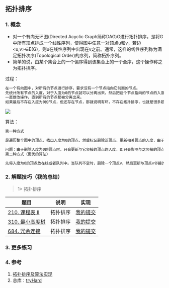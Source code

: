 ## 拓扑排序

### 1. 概念
- 对一个有向无环图(Directed Acyclic Graph简称DAG)G进行拓扑排序，是将G中所有顶点排成一个线性序列，使得图中任意一对顶点u和v，若边<u,v>∈E(G)，则u在线性序列中出现在v之前。通常，这样的线性序列称为满足拓扑次序(Topological Order)的序列，简称拓扑序列。
- 简单的说，由某个集合上的一个偏序得到该集合上的一个全序，这个操作称之为拓扑排序。

过程：
```markdown
在一个有向图中，对所有的节点进行排序，要求没有一个节点指向它前面的节点。
先统计所有节点的入度，对于入度为0的节点就可以分离出来，然后把这个节点指向的节点的入度减一。
一直做改操作，直到所有的节点都被分离出来。
如果最后不存在入度为0的节点，但还存在节点，那就说明有环，不存在拓扑排序，也就是很多题目的无解的情况。
```
![](https://gitee.com/xu_zuyun/picgo/raw/master/img/20210421164716512.png)


算法：
```markdown
第一种方式

是遍历整个图中的顶点，找出入度为0的顶点，然后标记删除该顶点，更新相关顶点的入度，由于图中有V个顶点，每次找出入度为0的顶点后会更新相关顶点的入度，因此下一次又要重新扫描图中所有的顶点。故时间复杂度为O(V^2)

问题：由于删除入度为0的顶点时，只会更新与它邻接的顶点的入度，即只会影响与之邻接的顶点。但是上面的方式却遍历了图中所有的顶点的入度。
第二种方式（更优的算法）

先将入度为0的顶点放在栈或者队列中。当队列不空时，删除一个顶点v，然后更新与顶点v邻接的顶点的入度。只要有一个顶点的入度降为0，则将之入队列。此时，拓扑排序就是顶点出队的顺序。该算法的时间复杂度为O（V+E）
```

### 2. 解题技巧（我的总结）

> 1> 拓扑排序
> 
| 题目                                                                          | 说明   | 实现                                                                            |
|-----------------------------------------------------------------------------|------|-------------------------------------------------------------------------------|
| [210. 课程表 II](https://leetcode.cn/problems/course-schedule-ii/description/) | 拓扑排序 | [我的提交](https://leetcode.cn/problems/course-schedule-ii/submissions/484717117/) |
| [310. 最小高度树](https://leetcode.cn/problems/minimum-height-trees/description/) | 拓扑排序 | [我的提交](https://leetcode.cn/problems/minimum-height-trees/submissions/484940211/) |
| [684. 冗余连接](https://leetcode.cn/problems/redundant-connection/description/) | 拓扑排序 | [我的提交](https://leetcode.cn/problems/redundant-connection/submissions/490074846/) |


### 3. 更多练习

### 4. 参考
1. [拓扑排序及算法实现](https://blog.csdn.net/ShyTan/article/details/115962715)
2. 总库：[tryHard](https://github.com/NOMADxzy/tryHard)